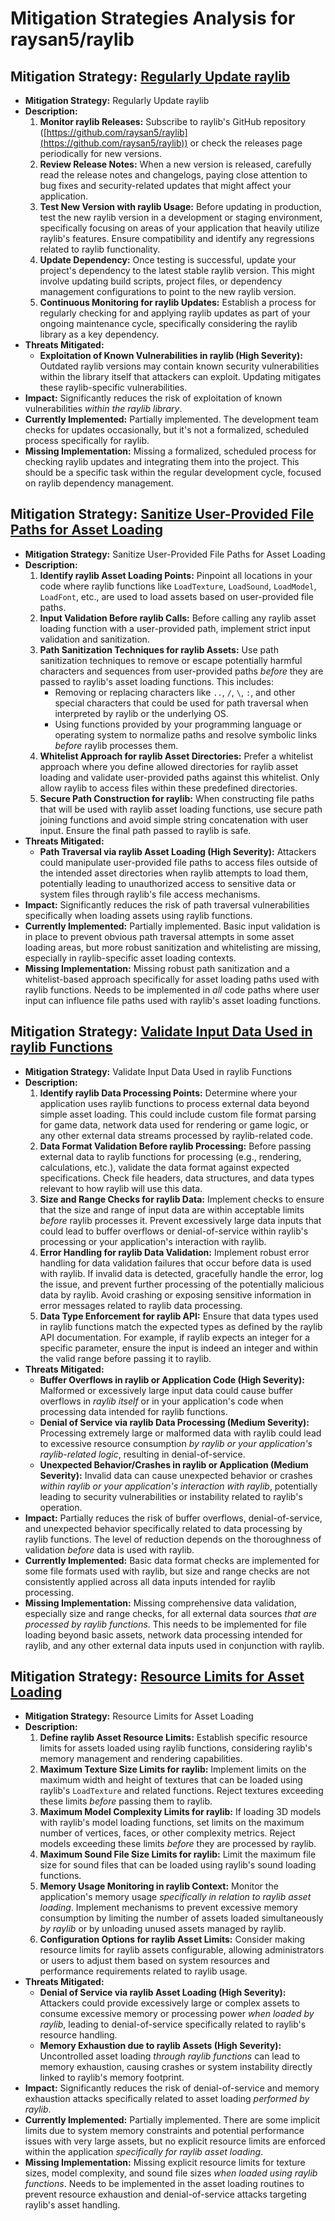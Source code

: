# Mitigation Strategies Analysis for raysan5/raylib

## Mitigation Strategy: [Regularly Update raylib](./mitigation_strategies/regularly_update_raylib.md)

*   **Mitigation Strategy:** Regularly Update raylib
*   **Description:**
    1.  **Monitor raylib Releases:** Subscribe to raylib's GitHub repository ([https://github.com/raysan5/raylib](https://github.com/raysan5/raylib)) or check the releases page periodically for new versions.
    2.  **Review Release Notes:** When a new version is released, carefully read the release notes and changelogs, paying close attention to bug fixes and security-related updates that might affect your application.
    3.  **Test New Version with raylib Usage:** Before updating in production, test the new raylib version in a development or staging environment, specifically focusing on areas of your application that heavily utilize raylib's features. Ensure compatibility and identify any regressions related to raylib functionality.
    4.  **Update Dependency:** Once testing is successful, update your project's dependency to the latest stable raylib version. This might involve updating build scripts, project files, or dependency management configurations to point to the new raylib version.
    5.  **Continuous Monitoring for raylib Updates:**  Establish a process for regularly checking for and applying raylib updates as part of your ongoing maintenance cycle, specifically considering the raylib library as a key dependency.
*   **Threats Mitigated:**
    *   **Exploitation of Known Vulnerabilities in raylib (High Severity):** Outdated raylib versions may contain known security vulnerabilities within the library itself that attackers can exploit. Updating mitigates these raylib-specific vulnerabilities.
*   **Impact:** Significantly reduces the risk of exploitation of known vulnerabilities *within the raylib library*.
*   **Currently Implemented:** Partially implemented. The development team checks for updates occasionally, but it's not a formalized, scheduled process specifically for raylib.
*   **Missing Implementation:**  Missing a formalized, scheduled process for checking raylib updates and integrating them into the project.  This should be a specific task within the regular development cycle, focused on raylib dependency management.

## Mitigation Strategy: [Sanitize User-Provided File Paths for Asset Loading](./mitigation_strategies/sanitize_user-provided_file_paths_for_asset_loading.md)

*   **Mitigation Strategy:** Sanitize User-Provided File Paths for Asset Loading
*   **Description:**
    1.  **Identify raylib Asset Loading Points:** Pinpoint all locations in your code where raylib functions like `LoadTexture`, `LoadSound`, `LoadModel`, `LoadFont`, etc., are used to load assets based on user-provided file paths.
    2.  **Input Validation Before raylib Calls:**  Before calling any raylib asset loading function with a user-provided path, implement strict input validation and sanitization.
    3.  **Path Sanitization Techniques for raylib Assets:** Use path sanitization techniques to remove or escape potentially harmful characters and sequences from user-provided paths *before* they are passed to raylib's asset loading functions. This includes:
        *   Removing or replacing characters like `..`, `/`, `\`, `:`, and other special characters that could be used for path traversal when interpreted by raylib or the underlying OS.
        *   Using functions provided by your programming language or operating system to normalize paths and resolve symbolic links *before* raylib processes them.
    4.  **Whitelist Approach for raylib Asset Directories:**  Prefer a whitelist approach where you define allowed directories for raylib asset loading and validate user-provided paths against this whitelist. Only allow raylib to access files within these predefined directories.
    5.  **Secure Path Construction for raylib:**  When constructing file paths that will be used with raylib asset loading functions, use secure path joining functions and avoid simple string concatenation with user input. Ensure the final path passed to raylib is safe.
*   **Threats Mitigated:**
    *   **Path Traversal via raylib Asset Loading (High Severity):** Attackers could manipulate user-provided file paths to access files outside of the intended asset directories when raylib attempts to load them, potentially leading to unauthorized access to sensitive data or system files through raylib's file access mechanisms.
*   **Impact:** Significantly reduces the risk of path traversal vulnerabilities specifically when loading assets using raylib functions.
*   **Currently Implemented:** Partially implemented. Basic input validation is in place to prevent obvious path traversal attempts in some asset loading areas, but more robust sanitization and whitelisting are missing, especially in raylib-specific asset loading contexts.
*   **Missing Implementation:**  Missing robust path sanitization and a whitelist-based approach specifically for asset loading paths used with raylib functions.  Needs to be implemented in *all* code paths where user input can influence file paths used with raylib's asset loading functions.

## Mitigation Strategy: [Validate Input Data Used in raylib Functions](./mitigation_strategies/validate_input_data_used_in_raylib_functions.md)

*   **Mitigation Strategy:** Validate Input Data Used in raylib Functions
*   **Description:**
    1.  **Identify raylib Data Processing Points:** Determine where your application uses raylib functions to process external data beyond simple asset loading. This could include custom file format parsing for game data, network data used for rendering or game logic, or any other external data streams processed by raylib-related code.
    2.  **Data Format Validation Before raylib Processing:** Before passing external data to raylib functions for processing (e.g., rendering, calculations, etc.), validate the data format against expected specifications. Check file headers, data structures, and data types relevant to how raylib will use this data.
    3.  **Size and Range Checks for raylib Data:**  Implement checks to ensure that the size and range of input data are within acceptable limits *before* raylib processes it. Prevent excessively large data inputs that could lead to buffer overflows or denial-of-service within raylib's processing or your application's interaction with raylib.
    4.  **Error Handling for raylib Data Validation:** Implement robust error handling for data validation failures that occur before data is used with raylib. If invalid data is detected, gracefully handle the error, log the issue, and prevent further processing of the potentially malicious data by raylib. Avoid crashing or exposing sensitive information in error messages related to raylib data processing.
    5.  **Data Type Enforcement for raylib API:**  Ensure that data types used in raylib functions match the expected types as defined by the raylib API documentation.  For example, if raylib expects an integer for a specific parameter, ensure the input is indeed an integer and within the valid range before passing it to raylib.
*   **Threats Mitigated:**
    *   **Buffer Overflows in raylib or Application Code (High Severity):** Malformed or excessively large input data could cause buffer overflows in *raylib itself* or in your application's code when processing data intended for raylib functions.
    *   **Denial of Service via raylib Data Processing (Medium Severity):** Processing extremely large or malformed data with raylib could lead to excessive resource consumption *by raylib or your application's raylib-related logic*, resulting in denial-of-service.
    *   **Unexpected Behavior/Crashes in raylib or Application (Medium Severity):** Invalid data can cause unexpected behavior or crashes *within raylib or your application's interaction with raylib*, potentially leading to security vulnerabilities or instability related to raylib's operation.
*   **Impact:** Partially reduces the risk of buffer overflows, denial-of-service, and unexpected behavior specifically related to data processing by raylib functions. The level of reduction depends on the thoroughness of validation *before* data is used with raylib.
*   **Currently Implemented:**  Basic data format checks are implemented for some file formats used with raylib, but size and range checks are not consistently applied across all data inputs intended for raylib processing.
*   **Missing Implementation:**  Missing comprehensive data validation, especially size and range checks, for all external data sources *that are processed by raylib functions*. This needs to be implemented for file loading beyond basic assets, network data processing intended for raylib, and any other external data inputs used in conjunction with raylib.

## Mitigation Strategy: [Resource Limits for Asset Loading](./mitigation_strategies/resource_limits_for_asset_loading.md)

*   **Mitigation Strategy:** Resource Limits for Asset Loading
*   **Description:**
    1.  **Define raylib Asset Resource Limits:** Establish specific resource limits for assets loaded using raylib functions, considering raylib's memory management and rendering capabilities.
    2.  **Maximum Texture Size Limits for raylib:**  Implement limits on the maximum width and height of textures that can be loaded using raylib's `LoadTexture` and related functions. Reject textures exceeding these limits *before* passing them to raylib.
    3.  **Maximum Model Complexity Limits for raylib:**  If loading 3D models with raylib's model loading functions, set limits on the maximum number of vertices, faces, or other complexity metrics. Reject models exceeding these limits *before* they are processed by raylib.
    4.  **Maximum Sound File Size Limits for raylib:** Limit the maximum file size for sound files that can be loaded using raylib's sound loading functions.
    5.  **Memory Usage Monitoring in raylib Context:**  Monitor the application's memory usage *specifically in relation to raylib asset loading*. Implement mechanisms to prevent excessive memory consumption by limiting the number of assets loaded simultaneously *by raylib* or by unloading unused assets managed by raylib.
    6.  **Configuration Options for raylib Asset Limits:**  Consider making resource limits for raylib assets configurable, allowing administrators or users to adjust them based on system resources and performance requirements related to raylib usage.
*   **Threats Mitigated:**
    *   **Denial of Service via raylib Asset Loading (High Severity):** Attackers could provide excessively large or complex assets to consume excessive memory or processing power *when loaded by raylib*, leading to denial-of-service specifically related to raylib's resource handling.
    *   **Memory Exhaustion due to raylib Assets (High Severity):** Uncontrolled asset loading *through raylib functions* can lead to memory exhaustion, causing crashes or system instability directly linked to raylib's memory footprint.
*   **Impact:** Significantly reduces the risk of denial-of-service and memory exhaustion attacks specifically related to asset loading *performed by raylib*.
*   **Currently Implemented:** Partially implemented.  There are some implicit limits due to system memory constraints and potential performance issues with very large assets, but no explicit resource limits are enforced within the application *specifically for raylib asset loading*.
*   **Missing Implementation:** Missing explicit resource limits for texture sizes, model complexity, and sound file sizes *when loaded using raylib functions*.  Needs to be implemented in the asset loading routines to prevent resource exhaustion and denial-of-service attacks targeting raylib's asset handling.


